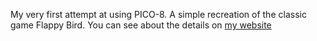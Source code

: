 My very first attempt at using PICO-8.
A simple recreation of the classic game Flappy Bird.
You can see about the details on [my website](https://berkbeken.xo.je/2025/09/05/what-is-pico-8-and-can-i-recreate-flappy-bird-in-it)
